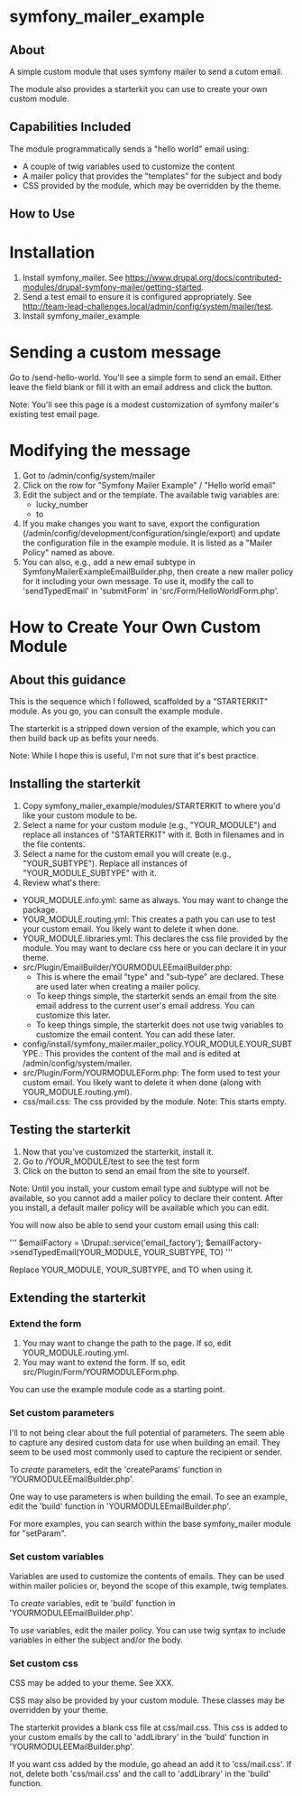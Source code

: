 # symfony_mailer_example

## About

A simple custom module that uses symfony mailer to send a cutom email.

The module also provides a starterkit you can use to create your own custom module.

## Capabilities Included

The module programmatically sends a "hello world" email using:
- A couple of twig variables used to customize the content
- A mailer policy that provides the "templates" for the subject and body
- CSS provided by the module, which may be overridden by the theme.

## How to Use

# Installation

1. Install symfony_mailer. See https://www.drupal.org/docs/contributed-modules/drupal-symfony-mailer/getting-started.
1. Send a test email to ensure it is configured appropriately. See http://team-lead-challenges.local/admin/config/system/mailer/test.
1. Install symfony_mailer_example

# Sending a custom message

Go to <site>/send-hello-world. You'll see a simple form to send an email. Either leave the field blank or fill it with an email address and click the button.

Note: You'll see this page is a modest customization of symfony mailer's existing test email page.

# Modifying the message

1. Got to <site>/admin/config/system/mailer
1. Click on the row for "Symfony Mailer Example" / "Hello world email"
1. Edit the subject and or the template. The available twig variables are:
   - lucky_number
   - to
1. If you make changes you want to save, export the configuration (<site>/admin/config/development/configuration/single/export) and update the configuration file in the example module. It is listed as a "Mailer Policy" named as above.
1. You can also, e.g., add a new email subtype in SymfonyMailerExampleEmailBuilder.php, then create a new mailer policy for it including your own message. To use it, modify the call to 'sendTypedEmail' in 'submitForm' in 'src/Form/HelloWorldForm.php'.

# How to Create Your Own Custom Module

## About this guidance

This is the sequence which I followed, scaffolded by a "STARTERKIT" module. As you go, you can consult the example module.

The starterkit is a stripped down version of the example, which you can then build back up as befits your needs.

Note: While I hope this is useful, I'm not sure that it's best practice. 

## Installing the starterkit

1. Copy symfony_mailer_example/modules/STARTERKIT to where you'd like your custom module to be.
1. Select a name for your custom module (e.g., "YOUR_MODULE") and replace all instances of "STARTERKIT" with it. Both in filenames and in the file contents.
1. Select a name for the custom email you will create (e.g., "YOUR_SUBTYPE"). Replace all instances of "YOUR_MODULE_SUBTYPE" with it.
1. Review what's there:
  - YOUR_MODULE.info.yml: same as always. You may want to change the package.
  - YOUR_MODULE.routing.yml: This creates a path you can use to test your custom email. You likely want to delete it when done.
  - YOUR_MODULE.libraries.yml: This declares the css file provided by the module. You may want to declare css here or you can declare it in your theme.
  - src/Plugin/EmailBuilder/YOURMODULEEmailBuilder.php: 
     - This is where the email "type" and "sub-type" are declared. These are used later when creating a mailer policy.
     - To keep things simple, the starterkit sends an email from the site email address to the current user's email address. You can customize this later.
     - To keep things simple, the starterkit does not use twig variables to customize the email content. You can add these later.
  - config/install/symfony_mailer.mailer_policy.YOUR_MODULE.YOUR_SUBTYPE.: This provides the content of the mail and is edited at <site>/admin/config/system/mailer.
  - src/Plugin/Form/YOURMODULEForm.php: The form used to test your custom email. You likely want to delete it when done (along with YOUR_MODULE.routing.yml).
  - css/mail.css: The css provided by the module. Note: This starts empty.

## Testing the starterkit

1. Now that you've customized the starterkit, install it.
1. Go to <site>/YOUR_MODULE/test to see the test form
1. Click on the button to send an email from the site to yourself.

Note: Until you install, your custom email type and subtype will not be available, so you cannot add a mailer policy to declare their content. After you install, a default mailer policy will be available which you can edit.

You will now also be able to send your custom email using this call: 
   
   '''
    $emailFactory = \Drupal::service('email_factory');
    $emailFactory->sendTypedEmail(YOUR_MODULE, YOUR_SUBTYPE, TO)
    '''

Replace YOUR_MODULE, YOUR_SUBTYPE, and TO when using it.

## Extending the starterkit

### Extend the form

1. You may want to change the path to the page. If so, edit YOUR_MODULE.routing.yml.
1. You may want to extend the form. If so, edit src/Plugin/Form/YOURMODULEForm.php.

You can use the example module code as a starting point.

### Set custom parameters

I'll to not being clear about the full potential of parameters. The seem able to capture any desired custom data for use when building an email. They seem to be used most commonly used to capture the recipient or sender.

To *create* parameters, edit the 'createParams' function in 'YOURMODULEEmailBuilder.php'. 

One way to use parameters is when building the email. To see an example, edit the 'build' function in 'YOURMODULEEmailBuilder.php'.

For more examples, you can search within the base symfony_mailer module for "setParam".

### Set custom variables

Variables are used to customize the contents of emails. They can be used within mailer policies or, beyond the scope of this example, twig templates.

To *create* variables, edit te 'build' function in 'YOURMODULEEmailBuilder.php'.

To *use* variables, edit the mailer policy. You can use twig syntax to include variables in either the subject and/or the body.

### Set custom css

CSS may be added to your theme. See XXX.

CSS may also be provided by your custom module. These classes may be overridden by your theme.

The starterkit provides a blank css file at css/mail.css. This css is added to your custom emails by the call to 'addLibrary' in the 'build' function in 'YOURMODULEEMailBuilder.php'.

If you want css added by the module, go ahead an add it to 'css/mail.css'. If not, delete both 'css/mail.css' and the call to 'addLibrary' in the 'build' function.



